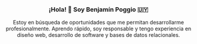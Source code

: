 <h3 align="center">
  ¡Hola! 👋 Soy Benjamín Poggio 🇺🇾
</h3>
<p align="center">
  Estoy en búsqueda de oportunidades que me permitan desarrollarme profesionalmente. Aprendo rápido, soy responsable y tengo experiencia en diseño web, desarrollo de software y bases de datos relacionales.
</p>

